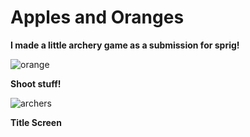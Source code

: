 # Apples and Oranges
**I made a little archery game as a submission for sprig!**

![orange](https://github.com/user-attachments/assets/4431b211-7982-43ec-a2e7-98f4771aaadf)

**Shoot stuff!**

![archers](https://github.com/user-attachments/assets/a3d30fc6-d0dd-47a5-b83e-80619e84353d)

**Title Screen**
